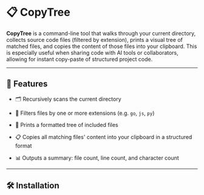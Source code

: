 📋 CopyTree
===========

**CopyTree** is a command-line tool that walks through your current directory, collects source code files (filtered by extension), prints a visual tree of matched files, and copies the content of those files into your clipboard. This is especially useful when sharing code with AI tools or collaborators, allowing for instant copy-paste of structured project code.

* * * * *

🚀 Features
-----------

-   🗂 Recursively scans the current directory

-   🧠 Filters files by one or more extensions (e.g. `go`, `js`, `py`)

-   🌲 Prints a formatted tree of included files

-   📋 Copies all matching files' content into your clipboard in a structured format

-   📊 Outputs a summary: file count, line count, and character count

* * * * *

🛠 Installation
---------------
